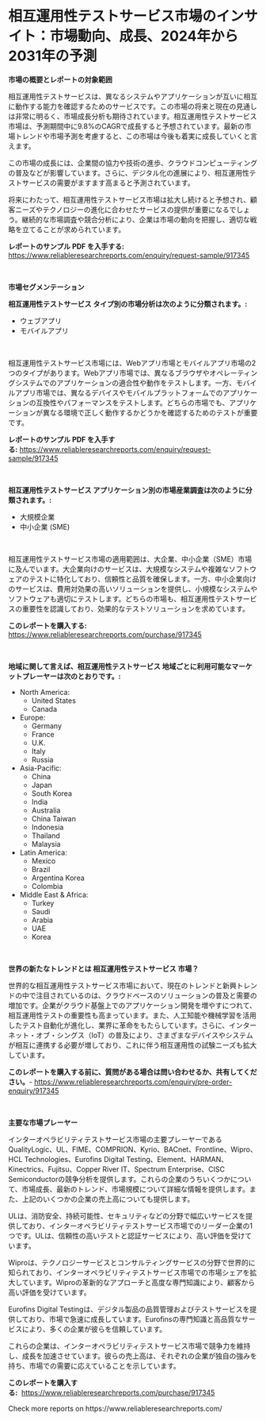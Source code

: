<p><h1>相互運用性テストサービス市場のインサイト：市場動向、成長、2024年から2031年の予測</h1></p><p><strong>市場の概要とレポートの対象範囲</strong></p>
<p><p>相互運用性テストサービスは、異なるシステムやアプリケーションが互いに相互に動作する能力を確認するためのサービスです。この市場の将来と現在の見通しは非常に明るく、市場成長分析も期待されています。相互運用性テストサービス市場は、予測期間中に9.8%のCAGRで成長すると予想されています。最新の市場トレンドや市場予測を考慮すると、この市場は今後も着実に成長していくと言えます。</p><p>この市場の成長には、企業間の協力や技術の進歩、クラウドコンピューティングの普及などが影響しています。さらに、デジタル化の進展により、相互運用性テストサービスの需要がますます高まると予測されています。</p><p>将来にわたって、相互運用性テストサービス市場は拡大し続けると予想され、顧客ニーズやテクノロジーの進化に合わせたサービスの提供が重要になるでしょう。継続的な市場調査や競合分析により、企業は市場の動向を把握し、適切な戦略を立てることが求められています。</p></p>
<p><strong>レポートのサンプル PDF を入手する:</strong> <a href="https://www.reliableresearchreports.com/enquiry/request-sample/917345">https://www.reliableresearchreports.com/enquiry/request-sample/917345</a></p>
<p>&nbsp;</p>
<p><strong>市場セグメンテーション</strong></p>
<p><strong>相互運用性テストサービス タイプ別の市場分析は次のように分類されます。:</strong></p>
<p><ul><li>ウェブアプリ</li><li>モバイルアプリ</li></ul></p>
<p>&nbsp;</p>
<p><p>相互運用性テストサービス市場には、Webアプリ市場とモバイルアプリ市場の2つのタイプがあります。Webアプリ市場では、異なるブラウザやオペレーティングシステムでのアプリケーションの適合性や動作をテストします。一方、モバイルアプリ市場では、異なるデバイスやモバイルプラットフォームでのアプリケーションの互換性やパフォーマンスをテストします。どちらの市場でも、アプリケーションが異なる環境で正しく動作するかどうかを確認するためのテストが重要です。</p></p>
<p><strong>レポートのサンプル PDF を入手する:</strong>&nbsp;<a href="https://www.reliableresearchreports.com/enquiry/request-sample/917345">https://www.reliableresearchreports.com/enquiry/request-sample/917345</a></p>
<p>&nbsp;</p>
<p><strong> 相互運用性テストサービス アプリケーション別の市場産業調査は次のように分類されます。:</strong></p>
<p><ul><li>大規模企業</li><li>中小企業 (SME)</li></ul></p>
<p>&nbsp;</p>
<p><p>相互運用性テストサービス市場の適用範囲は、大企業、中小企業（SME）市場に及んでいます。大企業向けのサービスは、大規模なシステムや複雑なソフトウェアのテストに特化しており、信頼性と品質を確保します。一方、中小企業向けのサービスは、費用対効果の高いソリューションを提供し、小規模なシステムやソフトウェアも適切にテストします。どちらの市場も、相互運用性テストサービスの重要性を認識しており、効果的なテストソリューションを求めています。</p></p>
<p><strong>このレポートを購入する:</strong>&nbsp; <a href="https://www.reliableresearchreports.com/purchase/917345">https://www.reliableresearchreports.com/purchase/917345</a></p>
<p>&nbsp;</p>
<p><strong>地域に関して言えば、相互運用性テストサービス 地域ごとに利用可能なマーケットプレーヤーは次のとおりです。:</strong></p>
<p><ul>
    <li>
        North America:
        <ul>
            <li>United States</li>
            <li>Canada</li>
        </ul>
    </li>
    <li>
        Europe:
        <ul>
            <li>Germany</li>
            <li>France</li>
            <li>U.K.</li>
            <li>Italy</li>
            <li>Russia</li>
        </ul>
    </li>
    <li>
        Asia-Pacific:
        <ul>
            <li>China</li>
            <li>Japan</li>
            <li>South Korea</li>
            <li>India</li>
            <li>Australia</li>
            <li>China Taiwan</li>
            <li>Indonesia</li>
            <li>Thailand</li>
            <li>Malaysia</li>
        </ul>
    </li>
    <li>
        Latin America:
        <ul>
            <li>Mexico</li>
            <li>Brazil</li>
            <li>Argentina Korea</li>
            <li>Colombia</li>
        </ul>
    </li>
    <li>
        Middle East & Africa:
        <ul>
            <li>Turkey</li>
            <li>Saudi</li>
            <li>Arabia</li>
            <li>UAE</li>
            <li>Korea</li>
        </ul>
    </li>
    </ul></p>
<p>&nbsp;</p>
<p><strong>世界の新たなトレンドとは 相互運用性テストサービス 市場？</strong></p>
<p><p>世界的な相互運用性テストサービス市場において、現在のトレンドと新興トレンドの中で注目されているのは、クラウドベースのソリューションの普及と需要の増加です。企業がクラウド基盤上でのアプリケーション開発を増やすにつれて、相互運用性テストの重要性も高まっています。また、人工知能や機械学習を活用したテスト自動化が進化し、業界に革命をもたらしています。さらに、インターネット・オブ・シングス（IoT）の普及により、さまざまなデバイスやシステムが相互に連携する必要が増しており、これに伴う相互運用性の試験ニーズも拡大しています。</p></p>
<p><strong>このレポートを購入する前に、質問がある場合は問い合わせるか、共有してください。</strong>- <a href="https://www.reliableresearchreports.com/enquiry/pre-order-enquiry/917345">https://www.reliableresearchreports.com/enquiry/pre-order-enquiry/917345</a></p>
<p>&nbsp;</p>
<p><strong>主要な市場プレーヤー</strong></p>
<p><p>インターオペラビリティテストサービス市場の主要プレーヤーであるQualityLogic、UL、FIME、COMPRION、Kyrio、BACnet、Frontline、Wipro、HCL Technologies、Eurofins Digital Testing、Element、HARMAN、Kinectrics、Fujitsu、Copper River IT、Spectrum Enterprise、CISC Semiconductorの競争分析を提供します。これらの企業のうちいくつかについて、市場成長、最新のトレンド、市場規模について詳細な情報を提供します。また、上記のいくつかの企業の売上高についても提供します。</p><p>ULは、消防安全、持続可能性、セキュリティなどの分野で幅広いサービスを提供しており、インターオペラビリティテストサービス市場でのリーダー企業の1つです。ULは、信頼性の高いテストと認証サービスにより、高い評価を受けています。</p><p>Wiproは、テクノロジーサービスとコンサルティングサービスの分野で世界的に知られており、インターオペラビリティテストサービス市場での市場シェアを拡大しています。Wiproの革新的なアプローチと高度な専門知識により、顧客から高い評価を受けています。</p><p>Eurofins Digital Testingは、デジタル製品の品質管理およびテストサービスを提供しており、市場で急速に成長しています。Eurofinsの専門知識と高品質なサービスにより、多くの企業が彼らを信頼しています。</p><p>これらの企業は、インターオペラビリティテストサービス市場で競争力を維持し、成長を加速させています。彼らの売上高は、それぞれの企業が独自の強みを持ち、市場での需要に応えていることを示しています。</p></p>
<p><strong>このレポートを購入する:</strong>&nbsp;&nbsp;<a href="https://www.reliableresearchreports.com/purchase/917345">https://www.reliableresearchreports.com/purchase/917345</a></p>
<p>Check more reports on https://www.reliableresearchreports.com/</p>